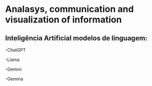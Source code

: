 # Analasys, communication and visualization of information

## Inteligência Artificial modelos de linguagem:

-ChatGPT

-Llama

-Gemini

-Gemma
